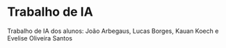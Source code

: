 # Trabalho de IA 
Trabalho de IA dos alunos: João Arbegaus, Lucas Borges, Kauan Koech e Evelise Oliveira Santos